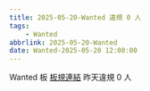 ```yaml
---
title: 2025-05-20-Wanted 違規 0 人
tags:
    - Wanted
abbrlink: 2025-05-20-Wanted
date: Wanted-2025-05-20 12:00:00
---
```

Wanted 板 [板規連結](https://www.ptt.cc/bbs/Wanted/M.1608829773.A.D3B.html)
昨天違規 0 人
